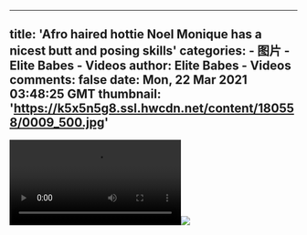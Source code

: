 
---
title: 'Afro haired hottie Noel Monique has a nicest butt and posing skills'
categories: 
    - 图片
    - Elite Babes - Videos
author: Elite Babes - Videos
comments: false
date: Mon, 22 Mar 2021 03:48:25 GMT
thumbnail: 'https://k5x5n5g8.ssl.hwcdn.net/content/180558/0009_500.jpg'
---

<div>   
<video controls loop preload="auto"><source src="https://m5z7v3n5.ssl.hwcdn.net/content/180558/0009.mp4" type="video/mp4"></video><img src="https://k5x5n5g8.ssl.hwcdn.net/content/180558/0009_500.jpg" referrerpolicy="no-referrer">  
</div>
            